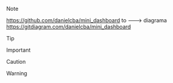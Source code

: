 > [!NOTE]
> 
https://github.com/danielcba/mini_dashboard
to ---> diagrama
https://gitdiagram.com/danielcba/mini_dashboard

> [!TIP]


> [!IMPORTANT]


> [!CAUTION]



> [!WARNING]

